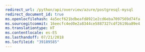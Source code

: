 ```yaml
---
redirect_url: /python/api/overview/azure/postgresql-mysql
redirect_document_id: true
ms.openlocfilehash: 4a5ecf621bdbeafd8921e2cd6eba7097569d74fa
ms.sourcegitcommit: 16eecfc4ed0e2a8344ce5887327cdf2619ba89e4
ms.translationtype: HT
ms.contentlocale: es-ES
ms.lasthandoff: 07/21/2018
ms.locfileid: "39189585"
---
```

